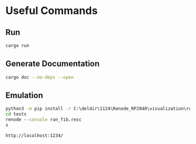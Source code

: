 # Useful Commands

## Run

```bash
cargo run
```

## Generate Documentation

```bash
cargo doc --no-deps --open
```

## Emulation

```cmd
python3 -m pip install -r C:\deldir\1124\Renode_RP2040\visualization\requirements.txt
cd tests
renode --console run_fib.resc
s
```

```cmd
http://localhost:1234/
```
